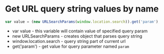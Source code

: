 # Get URL query string values by name

```javascript
var value = (new URLSearchParams(window.location.search)).get('param');
```

- var value - this variable will contain value of specified query param
- new URLSearchParams - creates object that parses query string
- window.location.search - query string part of current url
- get('param') - get value for query parameter named ```param```
